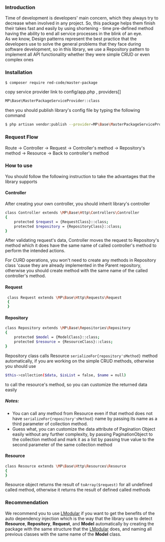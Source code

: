 ### Introduction
Time of development is developers' main concern, which they always try to decrease when involved in any project. So,  this package helps them finish their takes fast and easily by using shortening - time pre-defined method having the ability to end all service processes in the blink of an eye.
</br>
As we know, Design patterns represent the best practice that the developers use to solve the general problems 
that they face during software development, so in this library, we use a Repository pattern to implement all API functionality whether they were simple CRUD or even complex ones
### Installation

```sh
$ composer require red-code/master-package
```
copy service provider link to config/app.php , providers[]

```sh
MP\Base\MasterPackageServiceProvider::class
```
then you should publish library's config file by typing the following command
```sh
$ php artisan vendor:publish --provider=MP\Base\MasterPackageServiceProvider
```

### Request Flow
Route -> Controller -> Request -> Controller's method -> Repository's method -> Resource -> Back to controller's method

### How to use
You should follow the following instruction to take the advantages that the library supports

#### Controller
After creating your own controller, you should inherit library's controller 
```sh
class Controller extends \MP\Base\Http\Controllers\Controller
{
    protected $request = {RequestClass}::class;
    protected $repository = {RepositoryClass}::class;
} 
```
After validating request's data, Controller moves the request to Repository's method which it does have the same name of called controller's method
to perform the intended actions.

For CURD operations, you won't need to create any methods in Repository class 'cause they are already implemented in the Parent repository, otherwise
you should create method with the same name of the called controller's method.

#### Request
```sh
 class Request extends \MP\Base\Http\Requests\Request
 {
 }
```

#### Repository
```sh
class Repository extends \MP\Base\Repositories\Repository
{
    protected $model = {ModelClass}::class;
    protected $resource = {ResourceClass}::class;
}
```

Repository class calls Resource `serializeFor{repository'sMethod}` method automatically, if you are working on the simple CRUD methods, otherwise you should use
```sh
$this->collection($data, $isList = false, $name = null) 
```
to call the resource's method, so you can customize the returned data easily

##### Notes:
  - You can call any method from Resource even if that method does not have `serializeFor{repository'sMethod}` name by passing its name as a third parameter of collection method. 
  - Guess what, you can customize the data attribute of Pagination Object easily without any further complexity, by passing PaginationObject to the collection method and mark it as a list by passing true value to the second parameter of the same collection method
#### Resource 
```sh
class Resource extends \MP\Base\Http\Resources\Resource
{
}
```
Resource object returns the result of `toArray($request)` for all undefined called method, otherwise it returns the result of defined called methods

### Recommendation
We recommend you to use [LModular](https://github.com/PShadowClone/LModular) if you want to get the benefits of the auto dependency injection which is the way that the library use to detect **Resource**, **Repository**, **Request**, and **Model** automatically
by creating the package with the same structure that the [LModular](https://github.com/PShadowClone/LModular) does, and naming all previous classes with the same name of the **Model** class.

